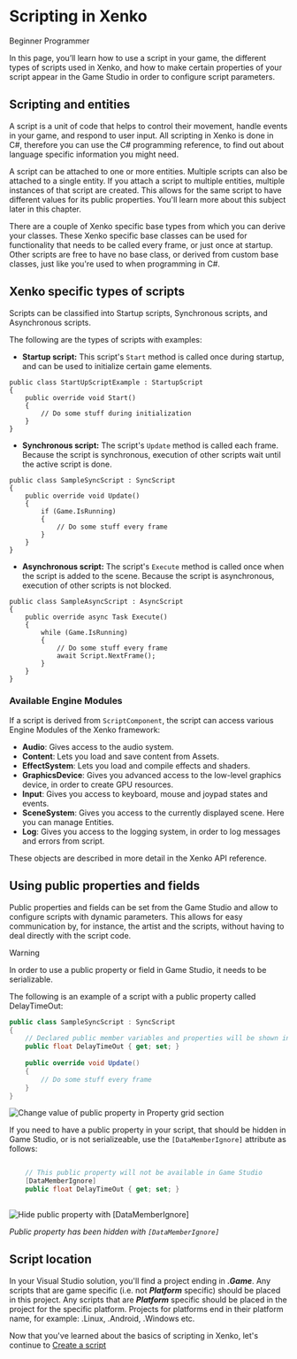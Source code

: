 # Scripting in Xenko

<span class="label label-doc-level">Beginner</span>
<span class="label label-doc-audience">Programmer</span>

In this page, you’ll learn how to use a script in your game, the different types of scripts used in Xenko, and how to make certain properties of your script appear in the Game Studio in order to configure script parameters.

## Scripting and entities

A script is a unit of code that helps to control their movement, handle events in your game, and respond to user input. All scripting in Xenko is done in C#, therefore you can use the C# programming reference, to find out about language specific information you might need.

A script can be attached to one or more entities. Multiple scripts can also be attached to a single entity. If you attach a script to multiple entities, multiple instances of that script are created. This allows for the same script to have different values for its public properties. You'll learn more about this subject later in this chapter.

There are a couple of Xenko specific base types from which you can derive your classes. These Xenko specific base classes can be used for functionality that needs to be called every frame, or just once at startup. Other scripts are free to have no base class, or derived from custom base classes, just like you're used to when programming in C#.

## Xenko specific types of scripts

Scripts can be classified into Startup scripts, Synchronous scripts, and Asynchronous scripts.

The following are the types of scripts with examples:

* **Startup script:** This script's ```Start``` method is called once during startup, and can be used to initialize certain game elements.

```
public class StartUpScriptExample : StartupScript
{
	public override void Start()
	{
		// Do some stuff during initialization
	}
}
```

* **Synchronous script:** The script's ```Update``` method is called each frame. Because the script is synchronous, execution of other scripts wait until the active script is done.

```
public class SampleSyncScript : SyncScript
{        
	public override void Update()
	{
		if (Game.IsRunning)
		{
			// Do some stuff every frame
		}
	}
}
```

* **Asynchronous script:** The script's ```Execute``` method is called once when the script is added to the scene. Because the script is asynchronous, execution of other scripts is not blocked.

```
public class SampleAsyncScript : AsyncScript
{        
	public override async Task Execute() 
	{
		while (Game.IsRunning)
		{
			// Do some stuff every frame
			await Script.NextFrame();
		}
	}
}
```

### Available Engine Modules

If a script is derived from ```ScriptComponent```, the script can access various Engine Modules of the Xenko framework:

* **Audio**: Gives access to the audio system.
* **Content**: Lets you load and save content from Assets.
* **EffectSystem**: Lets you load and compile effects and shaders.
* **GraphicsDevice**: Gives you advanced access to the low-level graphics device, in order to create GPU resources.
* **Input**: Gives you access to keyboard, mouse and joypad states and events.
* **SceneSystem**: Gives you access to the currently displayed scene. Here you can manage Entities.
* **Log**: Gives you access to the logging system, in order to log messages and errors from script.

These objects are described in more detail in the Xenko API reference.

## Using public properties and fields

Public properties and fields can be set from the Game Studio and allow to configure scripts with dynamic parameters. This allows for easy communication by, for instance, the artist and the scripts, without having to deal directly with the script code.

> [!WARNING] 
> In order to use a public property or field in Game Studio, it needs to be serializable. 

The following is an example of a script with a public property called DelayTimeOut:

```cs
public class SampleSyncScript : SyncScript
{
	// Declared public member variables and properties will be shown in Game Studio
	public float DelayTimeOut { get; set; }
	
	public override void Update()
	{
		// Do some stuff every frame
	}
}
```

![Change value of public property in Property grid section](media/scripting-in-xenko-change-value-public-property.png)

If you need to have a public property in your script, that should be hidden in Game Studio, or is not serializeable, use the ```[DataMemberIgnore]``` attribute as follows:

```cs

	// This public property will not be available in Game Studio
	[DataMemberIgnore]
	public float DelayTimeOut { get; set; }
	
```

![Hide public property with [DataMemberIgnore]](media/scripting-in-xenko-public-property-with-datamemberignore.png)

_Public property has been hidden with ```[DataMemberIgnore]```_

## Script location

In your Visual Studio solution, you'll find a project ending in ***.Game***. Any scripts that are game specific (i.e. not ***Platform*** specific) should be placed in this project. Any scripts that are ***Platform*** specific should be placed in the project for the specific platform. Projects for platforms end in their platform name, for example: .Linux, .Android, .Windows etc.
   
Now that you've learned about the basics of scripting in Xenko, let's continue to [Create a script](create-a-script.md)
 